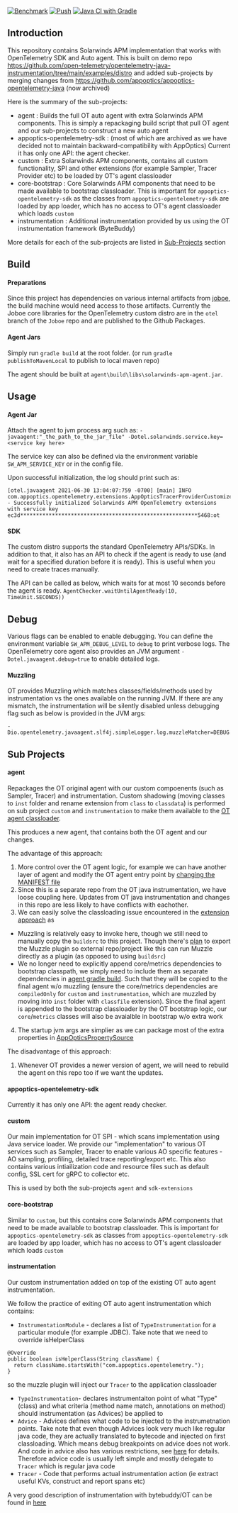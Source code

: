 [![Benchmark](https://github.com/appoptics/solarwinds-apm-java/actions/workflows/benchmark.yml/badge.svg)](https://github.com/appoptics/solarwinds-apm-java/actions/workflows/benchmark.yml)  [![Push](https://github.com/appoptics/solarwinds-apm-java/actions/workflows/push.yml/badge.svg)](https://github.com/appoptics/solarwinds-apm-java/actions/workflows/push.yml)  [![Java CI with Gradle](https://github.com/appoptics/solarwinds-apm-java/actions/workflows/release.yml/badge.svg)](https://github.com/appoptics/solarwinds-apm-java/actions/workflows/release.yml)
## Introduction
This repository contains Solarwinds APM implementation that works with OpenTelemetry SDK and Auto agent. This is built on demo repo https://github.com/open-telemetry/opentelemetry-java-instrumentation/tree/main/examples/distro and added sub-projects by merging changes from https://github.com/appoptics/appoptics-opentelemetry-java (now archived)

Here is the summary of the sub-projects:
- agent : Builds the full OT auto agent with extra Solarwinds APM components. This is simply a repackaging build script that pull OT agent and our sub-projects to construct a new auto agent
- appoptics-opentelemetry-sdk : (most of which are archived as we have decided not to maintain backward-compatibility with AppOptics) Current it has only one API: the agent checker.
- custom : Extra Solarwinds APM components, contains all custom functionality, SPI and other extensions (for example Sampler, Tracer Provider etc) to be loaded by OT's agent classloader
- core-bootstrap : Core Solarwinds APM components that need to be made available to bootstrap classloader. This is important for `appoptics-opentelemetry-sdk` as the classes from `appoptics-opentelemetry-sdk` are loaded by app loader, which has no access to OT's agent classloader which loads `custom` 
- instrumentation : Additional instrumentation provided by us using the OT instrumentation framework (ByteBuddy)

More details for each of the sub-projects are listed in [Sub-Projects](#sub-projects) section


## Build
#### Preparations
Since this project has dependencies on various internal artifacts from [joboe](https://github.com/librato/joboe), the build machine would need access to those artifacts. Currently the Joboe core libraries for the OpenTelemetry custom distro are in the `otel` branch of the `Joboe` repo and are published to the Github Packages. 

#### Agent Jars
Simply run `gradle build` at the root folder. (or run `gradle publishToMavenLocal` to publish to local maven repo)

The agent should be built at `agent\build\libs\solarwinds-apm-agent.jar`.

## Usage
#### Agent Jar
Attach the agent to jvm process arg such as:
`-javaagent:"_the_path_to_the_jar_file" -Dotel.solarwinds.service.key=<service key here>`

The service key can also be defined via the environment variable `SW_APM_SERVICE_KEY` or in the config file.

Upon successful initialization, the log should print such as:
```
[otel.javaagent 2021-06-30 13:04:07:759 -0700] [main] INFO com.appoptics.opentelemetry.extensions.AppOpticsTracerProviderCustomizer - Successfully initialized Solarwinds APM OpenTelemetry extensions with service key ec3d********************************************************5468:ot
```

#### SDK
The custom distro supports the standard OpenTelemetry APIs/SDKs. In addition to that, it also has an API to check if the agent is ready to use (and wait for a specified duration before it is ready). This is useful when you need to create traces manually.

The API can be called as below, which waits for at most 10 seconds before the agent is ready.
```AgentChecker.waitUntilAgentReady(10, TimeUnit.SECONDS))```

## Debug
Various flags can be enabled to enable debugging. You can define the environment variable `SW_APM_DEBUG_LEVEL` to `debug` to print verbose logs. The OpenTelemetry core agent also provides an JVM argument `-Dotel.javaagent.debug=true` to enable detailed logs.

#### Muzzling
OT provides Muzzling which matches classes/fields/methods used by instrumentation vs the ones available on the running JVM. If there are any mismatch, the instrumentation will be silently disabled unless debugging flag such as below is provided in the JVM args:
```
-Dio.opentelemetry.javaagent.slf4j.simpleLogger.log.muzzleMatcher=DEBUG
```

## Sub Projects
#### agent
Repackages the OT original agent with our custom compoenents (such as Sampler, Tracer) and instrumentation. Custom shadowing (moving classes to `inst` folder and rename extension from `class` to `classdata`) is performed on sub project `custom` and `instrumentation` to make them available to the [OT agent classloader](https://github.com/open-telemetry/opentelemetry-java-instrumentation/blob/main/javaagent-bootstrap/src/main/java/io/opentelemetry/javaagent/bootstrap/AgentClassLoader.java).

This produces a new agent, that contains both the OT agent and our changes.

The advantage of this approach:
1. More control over the OT agent logic, for example we can have another layer of agent and modify the OT agent entry point by [changing the MANIFEST file](https://github.com/appoptics/solarwinds-apm-java/blob/master/agent/build.gradle#L48)
2. Since this is a separate repo from the OT java instrumentation, we have loose coupling here. Updates from OT java instrumentation and changes in this repo are less likely to have conflicts with eachother.
3. We can easily solve the classloading issue encountered in the [extension approach](https://github.com/appoptics/appoptics-opentelemetry-java/pull/5) as
  - Muzzling is relatively easy to invoke here, though we still need to manually copy the `buildsrc` to this project. Though there's [plan](https://github.com/open-telemetry/opentelemetry-java-instrumentation/discussions/3350#discussioncomment-919197) to export the Muzzle plugin so external repo/project like this can run Muzzle directly as a plugin (as opposed to using `buildsrc`)
  - We no longer need to explicitly append core/metrics dependencies to bootstrap classpath, we simply need to include them as separate dependencies in [agent gradle build](https://github.com/appoptics/solarwinds-apm-java/blob/master/agent/build.gradle#L17). Such that they will be copied to the final agent w/o muzzling (ensure the core/metrics dependencies are `compiledOnly` for `custom` and `instrumentation`, which are muzzled by moving into `inst` folder with `classfile` extension). Since the final agent is appended to the bootstrap classloader by the OT bootstrap logic, our `core`/`metrics` classes will also be avaialble in bootstrap w/o extra work
4. The startup jvm args are simplier as we can package most of the extra properties in [AppOpticsPropertySource](https://github.com/appoptics/solarwinds-apm-java/blob/master/custom/src/main/java/com/appoptics/opentelemetry/extensions/AppOpticsPropertySource.java)

The disadvantage of this approach:
1. Whenever OT provides a newer version of agent, we will need to rebuild the agent on this repo too if we want the updates.

#### appoptics-opentelemetry-sdk
Currently it has only one API: the agent ready checker.

#### custom
Our main implementation for OT SPI - which scans implementation using Java service loader. We provide our "implementation" to various OT services such as Sampler, Tracer to enable various AO specific features - AO sampling, profiling, detailed trace reporting/export etc. This also contains various intiailization code and resource files such as default config, SSL cert for gRPC to collector etc.

This is used by both the sub-projects `agent` and `sdk-extensions`

#### core-bootstrap 
Similar to `custom`, but this contains core Solarwinds APM components that need to be made available to bootstrap classloader. This is important for `appoptics-opentelemetry-sdk` as classes from `appoptics-opentelemetry-sdk` are loaded by app loader, which has no access to OT's agent classloader which loads `custom` 

#### instrumentation
Our custom instrumentation added on top of the existing OT auto agent instrumentation. 

We follow the practice of exiting OT auto agent instrumentation which contains:
- `InstrumentationModule` - declares a list of `TypeInstrumentation` for a particular module (for example JDBC). Take note that we need to override isHelperClass
```
@Override
public boolean isHelperClass(String className) {
  return className.startsWith("com.appoptics.opentelemetry.");
}
``` 
so the muzzle plugin will inject our `Tracer` to the application classloader
- `TypeInstrumentation`- declares instrumentaiton point of what "Type" (class) and what criteria (method name match, annotations on method) should instrumentation (as Advices) be applied to
- `Advice` - Advices defines what code to be injected to the instrumetnation points. Take note that even though Advices look very much like regular java code, they are actually translated to bytecode and injected on first classloading. Which means debug breakpoints on advice does not work. And code in advice also has various restrictions, see [here](https://github.com/open-telemetry/opentelemetry-java-instrumentation/blob/main/docs/contributing/writing-instrumentation-module.md#advice-classes) for details. Therefore advice code is usually left simple and mostly delegate to `Tracer` which is regular java code
- `Tracer` - Code that performs actual instrumentation action (ie extract useful KVs, construct and report spans etc)

A very good description of instrumentation with bytebuddy/OT can be found in [here](https://github.com/open-telemetry/opentelemetry-java-instrumentation/blob/main/docs/contributing/writing-instrumentation-module.md#advice-classes)







